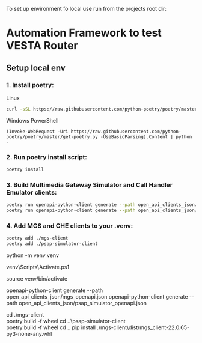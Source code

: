 To set up environment fo local use run from the projects root dir:


# Automation Framework to test VESTA Router

## Setup local env
### 1. Install poetry:
Linux
```bash
curl -sSL https://raw.githubusercontent.com/python-poetry/poetry/master/get-poetry.py | python -
```
Windows PowerShell
```
(Invoke-WebRequest -Uri https://raw.githubusercontent.com/python-poetry/poetry/master/get-poetry.py -UseBasicParsing).Content | python -
```

### 2. Run poetry install script:

```bash
poetry install
```

### 3. Build Multimedia Gateway Simulator and Call Handler Emulator clients:

```bash
poetry run openapi-python-client generate --path open_api_clients_json/mgs_openapi.json
poetry run openapi-python-client generate --path open_api_clients_json/psap_simulator_openapi.json
```

### 4. Add MGS and CHE clients to your .venv:

```bash
poetry add ./mgs-client
poetry add ./psap-simulator-client
```
python -m venv venv

venv\Scripts\Activate.ps1

source venv/bin/activate

openapi-python-client generate --path open_api_clients_json/mgs_openapi.json
openapi-python-client generate --path open_api_clients_json/psap_simulator_openapi.json


cd .\mgs-client\
poetry build -f wheel
cd ..\psap-simulator-client\
poetry build -f wheel
cd ..
pip install .\mgs-client\dist\mgs_client-22.0.65-py3-none-any.whl
